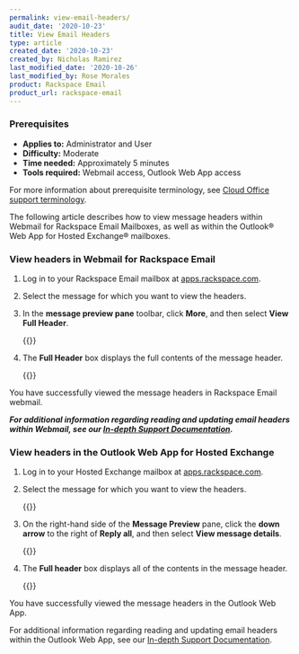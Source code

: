 ```yaml
---
permalink: view-email-headers/
audit_date: '2020-10-23'
title: View Email Headers
type: article
created_date: '2020-10-23'
created_by: Nicholas Ramirez
last_modified_date: '2020-10-26'
last_modified_by: Rose Morales
product: Rackspace Email
product_url: rackspace-email
---
```


### Prerequisites

- **Applies to:** Administrator and User
- **Difficulty:** Moderate
- **Time needed:** Approximately 5 minutes
- **Tools required:** Webmail access, Outlook Web App access

For more information about prerequisite terminology, see [Cloud Office support terminology](/how-to/cloud-office-support-terminology).

The following article describes how to view message headers within Webmail for Rackspace Email Mailboxes,
as well as within the Outlook&reg; Web App for Hosted Exchange&reg; mailboxes.

### View headers in Webmail for Rackspace Email

1. Log in to your Rackspace Email mailbox at [apps.rackspace.com](apps.rackspace.com).

2. Select the message for which you want to view the headers.

3. In the **message preview pane** toolbar, click **More**, and then select **View Full Header**.

    {{<image src="view_full_header_rs.png" alt="" title="">}}

4. The **Full Header** box displays the full contents of the message header.

    {{<image src="full_header_rs.png" alt="" title="">}}

You have successfully viewed the message headers in Rackspace Email webmail.

***For additional information regarding reading and updating email headers within Webmail, see our [In-depth Support Documentation](https://docs.rackspace.com/support/how-to/view-and-read-rackspace-email-headers/).***

### View headers in the Outlook Web App for Hosted Exchange

1. Log in to your Hosted Exchange mailbox at [apps.rackspace.com](apps.rackspace.com).

2. Select the message for which you want to view the headers.

    {{<image src="inbox_preview_hex.png" alt="" title="">}}

3. On the right-hand side of the **Message Preview** pane, click the **down arrow** to the right
   of **Reply all**, and then select **View message details**.

    {{<image src="view_message_details_hex.png" alt="" title="">}}

4. The **Full header** box displays all of the contents in the message header.

    {{<image src="header_window_hex.png" alt="" title="">}}

You have successfully viewed the message headers in the Outlook Web App.

For additional information regarding reading and updating email headers within the Outlook Web App, see our [In-depth Support Documentation](https://docs.rackspace.com/support/how-to/view-and-read-email-headers-in-owa).
